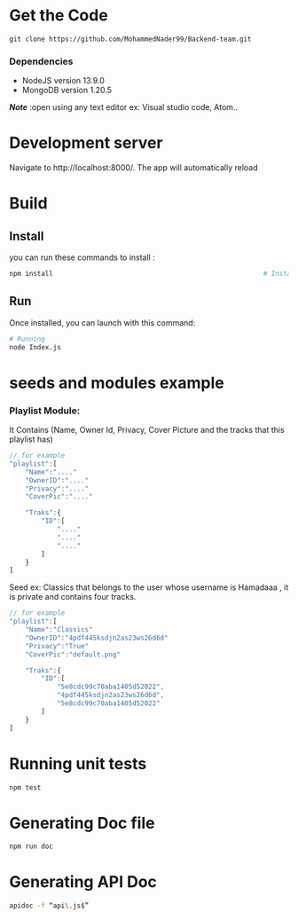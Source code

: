 # Get the Code
```
git clone https://github.com/MohammedNader99/Backend-team.git
```

### Dependencies

* NodeJS version 13.9.0
* MongoDB version 1.20.5


___Note___ :open using any text editor ex: Visual studio code, Atom..


# Development server

Navigate to http://localhost:8000/. The app will automatically reload 

# Build
## Install
you can run these commands to install :

```sh
npm install														# Install dependencie
```

## Run

Once installed, you can launch with this command:
```sh
# Running 
node Index.js
```

# seeds and modules example 
### Playlist Module:
It Contains (Name, Owner Id, Privacy, Cover Picture and the tracks that this playlist has)
```js
// for example
"playlist":[
    "Name":"...."
    "OwnerID":"...."
    "Privacy":"...."
    "CoverPic":"...."

    "Traks":{
        "ID":[
            "...."
            "...."
            "...."
        ]
    }
]
```

Seed ex: Classics that belongs to the user whose username is Hamadaaa , it is private and contains four tracks. 
```js
// for example
"playlist":[
    "Name":"Classics"
    "OwnerID":"4pdf445ksdjn2as23ws26d6d"
    "Privacy":"True"
    "CoverPic":"default.png"

    "Traks":{
        "ID":[
            "5e8cdc99c70aba1405d52022",
            "4pdf445ksdjn2as23ws26d6d",
            "5e8cdc99c70aba1405d52022"
        ]
    }
]
```


# Running unit tests

```sh
npm test               
```

# Generating Doc file 

```sh
npm run doc
```

# Generating API Doc 

```sh
apidoc -f “api\.js$”
```
